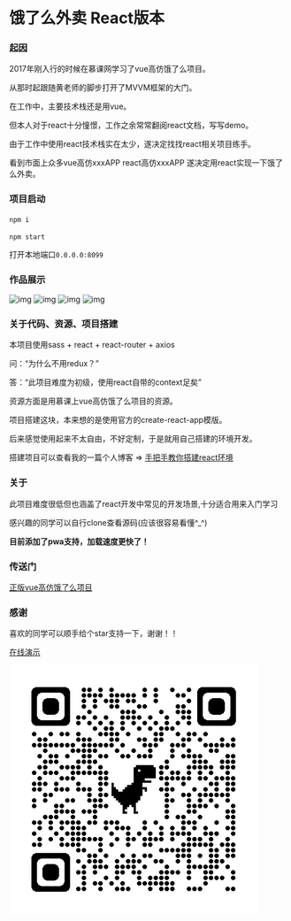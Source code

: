 # 饿了么外卖 React版本

### 起因

2017年刚入行的时候在慕课网学习了vue高仿饿了么项目。

从那时起跟随黄老师的脚步打开了MVVM框架的大门。

在工作中，主要技术栈还是用vue。

但本人对于react十分憧憬，工作之余常常翻阅react文档，写写demo。

由于工作中使用react技术栈实在太少，遂决定找找react相关项目练手。

看到市面上众多vue高仿xxxAPP  react高仿xxxAPP  遂决定用react实现一下饿了么外卖。

### 项目启动

`npm i`

`npm start`

打开本地端口`0.0.0.0:8099`

### 作品展示
![img](./public/sell1.gif)
![img](./public/sell2.gif)
![img](./public/sell3.gif)
![img](./public/sell4.gif)

### 关于代码、资源、项目搭建

本项目使用sass + react + react-router + axios

问：“为什么不用redux？”

答：“此项目难度为初级，使用react自带的context足矣”

资源方面是用慕课上vue高仿饿了么项目的资源。

项目搭建这块，本来想的是使用官方的create-react-app模版。

后来感觉使用起来不太自由，不好定制，于是就用自己搭建的环境开发。

搭建项目可以查看我的一篇个人博客 => [手把手教你搭建react环境](https://segmentfault.com/a/1190000011824338)

### 关于
此项目难度很低但也涵盖了react开发中常见的开发场景,十分适合用来入门学习

感兴趣的同学可以自行clone查看源码(应该很容易看懂^_^)

**目前添加了pwa支持，加载速度更快了！**

### 传送门

[正版vue高仿饿了么项目](https://github.com/ustbhuangyi/vue-sell)

### 感谢

喜欢的同学可以顺手给个star支持一下，谢谢！！

[在线演示](https://.github.io/react-sell/dist/#/goods)

![img](./public/ewm.png)
